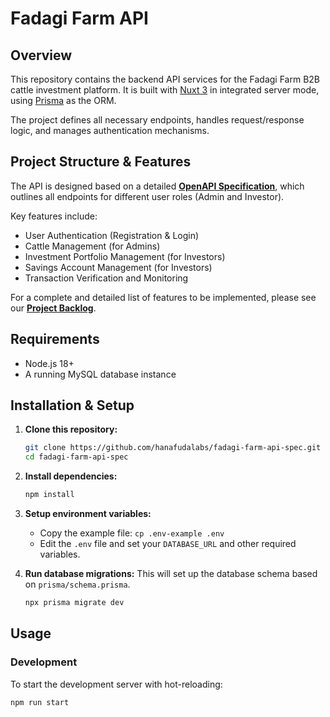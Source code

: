 # Fadagi Farm API

## Overview

This repository contains the backend API services for the Fadagi Farm B2B cattle investment platform. It is built with [Nuxt 3](https://nuxt.com/) in integrated server mode, using [Prisma](https://www.prisma.io/) as the ORM.

The project defines all necessary endpoints, handles request/response logic, and manages authentication mechanisms.

## Project Structure & Features

The API is designed based on a detailed **[OpenAPI Specification](/api/)**, which outlines all endpoints for different user roles (Admin and Investor).

Key features include:
- User Authentication (Registration & Login)
- Cattle Management (for Admins)
- Investment Portfolio Management (for Investors)
- Savings Account Management (for Investors)
- Transaction Verification and Monitoring

For a complete and detailed list of features to be implemented, please see our **[Project Backlog](./BACKLOG.md)**.

## Requirements

- Node.js 18+
- A running MySQL database instance

## Installation & Setup

1.  **Clone this repository:**
    ```bash
    git clone https://github.com/hanafudalabs/fadagi-farm-api-spec.git
    cd fadagi-farm-api-spec
    ```

2.  **Install dependencies:**
    ```bash
    npm install
    ```

3.  **Setup environment variables:**
    -   Copy the example file: `cp .env-example .env`
    -   Edit the `.env` file and set your `DATABASE_URL` and other required variables.

4.  **Run database migrations:**
    This will set up the database schema based on `prisma/schema.prisma`.
    ```bash
    npx prisma migrate dev
    ```

## Usage

### Development
To start the development server with hot-reloading:
```bash
npm run start